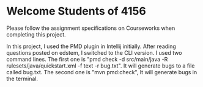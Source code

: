 # Welcome Students of 4156

Please follow the assignment specifications on Courseworks when completing this project.

In this project, I used the PMD plugin in Intellij initially. After reading questions posted
on edstem, I switched to the CLI version. I used two command lines. The first one is 
"pmd check -d src/main/java -R rulesets/java/quickstart.xml -f text -r bug.txt". It will generate 
bugs to a file called bug.txt. The second one is "mvn pmd:check", It will generate bugs in the 
terminal.
